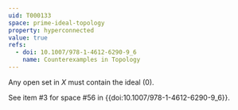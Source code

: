 ```yaml
---
uid: T000133
space: prime-ideal-topology
property: hyperconnected
value: true
refs:
  - doi: 10.1007/978-1-4612-6290-9_6
    name: Counterexamples in Topology
---
```

Any open set in $X$ must contain the ideal $(0)$.

See item #3 for space #56 in {{doi:10.1007/978-1-4612-6290-9_6}}.
